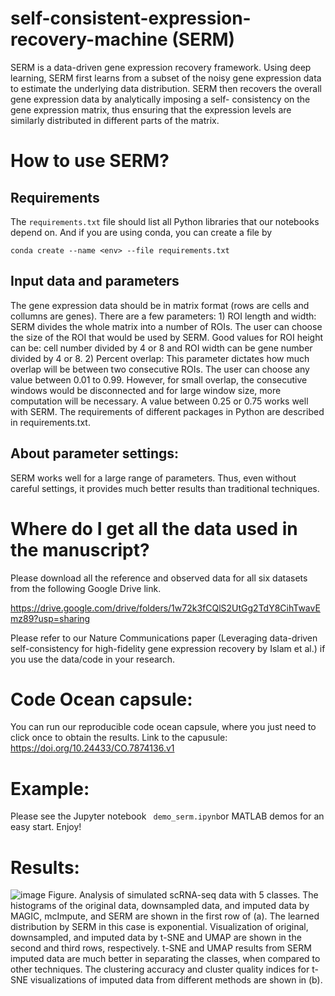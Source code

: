 # self-consistent-expression-recovery-machine (SERM)
SERM is a data-driven gene expression recovery framework. Using deep learning, SERM first learns from a subset of the noisy gene expression data to estimate the underlying data distribution. SERM then recovers the overall gene expression data by analytically imposing a self- consistency on the gene expression matrix, thus ensuring that the expression levels are similarly distributed in different parts of the matrix.

# How to use SERM?
## Requirements
The ```requirements.txt``` file should list all Python libraries that our notebooks depend on. And if you are using conda, you can create a file by

```conda create --name <env> --file requirements.txt```

## Input data and parameters
The gene expression data should be in matrix format (rows are cells and collumns are genes). There are a few parameters: 1) ROI length and width: SERM divides the whole matrix into a number of ROIs. The user can choose the size of the ROI that would be used by SERM. Good values for ROI height can be: cell number divided by 4 or 8 and ROI width can be gene number divided by 4 or 8. 2) Percent overlap: This parameter dictates how much overlap will be between two consecutive ROIs. The user can choose any value between 0.01 to 0.99. However, for small overlap, the consecutive windows would be disconnected and for large window size, more computation will be necessary. A value between 0.25 or 0.75 works well with SERM. The requirements of different packages in Python are described in requirements.txt. 

## About parameter settings:
SERM works well for a large range of parameters. Thus, even without careful settings, it provides much better results than traditional techniques.

# Where do I get all the data used in the manuscript?
Please download all the reference and observed data for all six datasets from the following Google Drive link. 

https://drive.google.com/drive/folders/1w72k3fCQlS2UtGg2TdY8CihTwavEmz89?usp=sharing

Please refer to our Nature Communications paper (Leveraging data-driven self-consistency for high-fidelity gene expression recovery by Islam et al.) if you use the data/code in your research.

# Code Ocean capsule:

You can run our reproducible code ocean capsule, where you just need to click once to obtain the results. Link to the capusule: https://doi.org/10.24433/CO.7874136.v1

# Example:
Please see the Jupyter notebook ``` demo_serm.ipynb```or MATLAB demos for an easy start.  Enjoy! 

# Results:

![image](im1.png)
Figure. Analysis of simulated scRNA-seq data with 5 classes. The histograms of the original data, downsampled data,
and imputed data by MAGIC, mcImpute, and SERM are shown in the first row of (a). The learned distribution by SERM in
this case is exponential. Visualization of original, downsampled, and imputed data by t-SNE and UMAP are shown in the
second and third rows, respectively. t-SNE and UMAP results from SERM imputed data are much better in separating the
classes, when compared to other techniques. The clustering accuracy and cluster quality indices for
t-SNE visualizations of imputed data from different methods are shown in (b).
